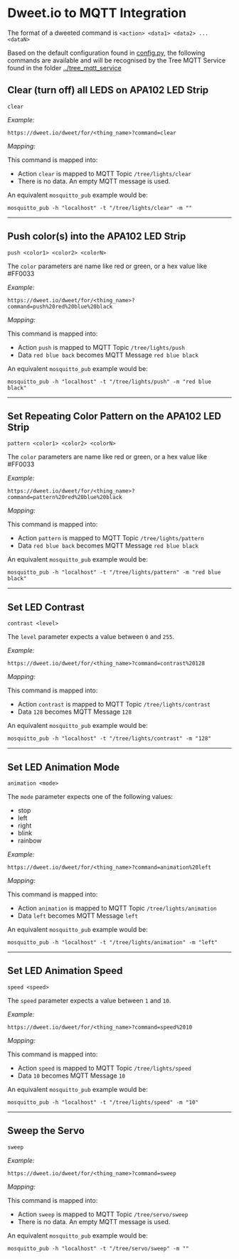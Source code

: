 # Dweet.io to MQTT Integration

The format of a dweeted command is `<action> <data1> <data2> ... <dataN>`

Based on the default configuration found in [config.py](config.py), the following commands are available and will be recognised by the Tree MQTT Service found in the folder [../tree_mqtt_service](../tree_mqtt_service)


## Clear (turn off) all LEDS on APA102 LED Strip

`clear`

*Example:*

`https://dweet.io/dweet/for/<thing_name>?command=clear`

*Mapping:*

This command is mapped into:

  * Action `clear` is mapped to MQTT Topic `/tree/lights/clear`
  * There is no data. An empty MQTT message is used. 

An equivalent `mosquitto_pub` example would be:

`mosquitto_pub -h "localhost" -t "/tree/lights/clear" -m ""`

---

## Push color(s) into the APA102 LED Strip

`push <color1> <color2> <colorN>`

The `color` parameters are name like red or green, or a hex value like #FF0033

*Example:*

`https://dweet.io/dweet/for/<thing_name>?command=push%20red%20blue%20black`

*Mapping:*

This command is mapped into:

  * Action `push` is mapped to MQTT Topic `/tree/lights/push`
  * Data `red blue back` becomes MQTT Message `red blue black`

An equivalent `mosquitto_pub` example would be:

`mosquitto_pub -h "localhost" -t "/tree/lights/push" -m "red blue black"`

---

## Set Repeating Color Pattern on the APA102 LED Strip

`pattern <color1> <color2> <colorN>`

The `color` parameters are name like red or green, or a hex value like #FF0033

*Example:*

`https://dweet.io/dweet/for/<thing_name>?command=pattern%20red%20blue%20black`

*Mapping:*

This command is mapped into:

  * Action `pattern` is mapped to MQTT Topic `/tree/lights/pattern`
  * Data `red blue back` becomes MQTT Message `red blue black`

An equivalent `mosquitto_pub` example would be:

`mosquitto_pub -h "localhost" -t "/tree/lights/pattern" -m "red blue black"`

---

## Set LED Contrast

`contrast <level>`

The `level` parameter expects a value between `0` and `255`.

*Example:*

`https://dweet.io/dweet/for/<thing_name>?command=contrast%20128`

*Mapping:*

This command is mapped into:

  * Action `contrast` is mapped to MQTT Topic `/tree/lights/contrast`
  * Data `128` becomes MQTT Message `128`

An equivalent `mosquitto_pub` example would be:

`mosquitto_pub -h "localhost" -t "/tree/lights/contrast" -m "128"`

---

## Set LED Animation Mode

`animation <mode>`

The `mode` parameter expects one of the following values:

  * stop
  * left
  * right
  * blink
  * rainbow

*Example:*

`https://dweet.io/dweet/for/<thing_name>?command=animation%20left`

*Mapping:*

This command is mapped into:

  * Action `animation` is mapped to MQTT Topic `/tree/lights/animation`
  * Data `left` becomes MQTT Message `left`

An equivalent `mosquitto_pub` example would be:

`mosquitto_pub -h "localhost" -t "/tree/lights/animation" -m "left"`

---

## Set LED Animation Speed

`speed <speed>`

The `speed` parameter expects a value between `1` and `10`.

*Example:*

`https://dweet.io/dweet/for/<thing_name>?command=speed%2010`

*Mapping:*

This command is mapped into:

  * Action `speed` is mapped to MQTT Topic `/tree/lights/speed`
  * Data `10` becomes MQTT Message `10`

An equivalent `mosquitto_pub` example would be:

`mosquitto_pub -h "localhost" -t "/tree/lights/speed" -m "10"`

---

## Sweep the Servo

`sweep`

*Example:*

`https://dweet.io/dweet/for/<thing_name>?command=sweep`

*Mapping:*

This command is mapped into:

  * Action `sweep` is mapped to MQTT Topic `/tree/servo/sweep`
  * There is no data. An empty MQTT message is used. 

An equivalent `mosquitto_pub` example would be:

`mosquitto_pub -h "localhost" -t "/tree/servo/sweep" -m ""`
